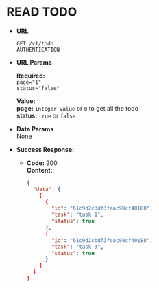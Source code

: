 # READ TODO

- **URL**

  `GET /v1/todo` <br/>
  `AUTHENTICATION`

- **URL Params**

  **Required:** <br/>
  `page="1"` <br/>
  `status="false"`

  **Value:** <br/>
  **page:** `integer value` or `0` to get all the todo <br/>
  **status:** `true` or `false`

- **Data Params** <br/>
  None

- **Success Response:**

  - **Code:** 200 <br/>
    **Content:**:

    ```json
    {
      "data": {
        [
          {
            "id": "61c9d2c3df3feac98cf40180",
            "task": "task 1",
            "status": true
          },
          {
            "id": "61c9d2cbdf3feac98cf40188",
            "task": "task 3",
            "status": true
          }
        ]
      }
    }
    ```
